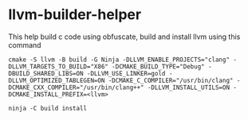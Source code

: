 # llvm-builder-helper

This help build c code using obfuscate, build and install llvm using this command

```
cmake -S llvm -B build -G Ninja -DLLVM_ENABLE_PROJECTS="clang" -DLLVM_TARGETS_TO_BUILD="X86" -DCMAKE_BUILD_TYPE="Debug" -DBUILD_SHARED_LIBS=ON -DLLVM_USE_LINKER=gold -DLLVM_OPTIMIZED_TABLEGEN=ON -DCMAKE_C_COMPILER="/usr/bin/clang" -DCMAKE_CXX_COMPILER="/usr/bin/clang++" -DLLVM_INSTALL_UTILS=ON -DCMAKE_INSTALL_PREFIX=<llvm>

ninja -C build install
```